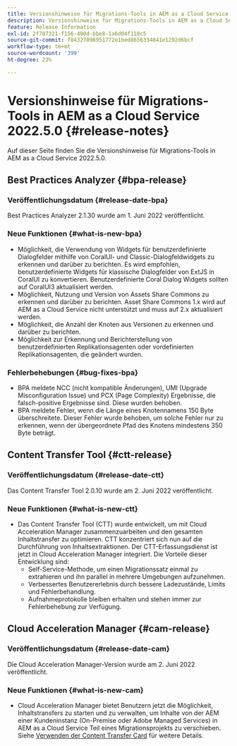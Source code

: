 ```yaml
---
title: Versionshinweise für Migrations-Tools in AEM as a Cloud Service 2022.5.0
description: Versionshinweise für Migrations-Tools in AEM as a Cloud Service 2022.5.0
feature: Release Information
exl-id: 2f787321-f156-480d-bbe8-1a6d04f110c5
source-git-commit: f84327096951772e1bed8656334841e1292d6bcf
workflow-type: tm+mt
source-wordcount: '399'
ht-degree: 23%

---
```


# Versionshinweise für Migrations-Tools in AEM as a Cloud Service 2022.5.0 {#release-notes}

Auf dieser Seite finden Sie die Versionshinweise für Migrations-Tools in AEM as a Cloud Service 2022.5.0.

## Best Practices Analyzer {#bpa-release}

### Veröffentlichungsdatum {#release-date-bpa}

Best Practices Analyzer 2.1.30 wurde am 1. Juni 2022 veröffentlicht.

### Neue Funktionen {#what-is-new-bpa}

* Möglichkeit, die Verwendung von Widgets für benutzerdefinierte Dialogfelder mithilfe von CoralUI- und Classic-Dialogfeldwidgets zu erkennen und darüber zu berichten. Es wird empfohlen, benutzerdefinierte Widgets für klassische Dialogfelder von ExtJS in CoralUI zu konvertieren. Benutzerdefinierte Coral Dialog Widgets sollten auf CoralUI3 aktualisiert werden.
* Möglichkeit, Nutzung und Version von Assets Share Commons zu erkennen und darüber zu berichten. Asset Share Commons 1.x wird auf AEM as a Cloud Service nicht unterstützt und muss auf 2.x aktualisiert werden.
* Möglichkeit, die Anzahl der Knoten aus Versionen zu erkennen und darüber zu berichten.
* Möglichkeit zur Erkennung und Berichterstellung von benutzerdefinierten Replikationsagenten oder vordefinierten Replikationsagenten, die geändert wurden.

### Fehlerbehebungen {#bug-fixes-bpa}

* BPA meldete NCC (nicht kompatible Änderungen), UMI (Upgrade Misconfiguration Issue) und PCX (Page Complexity) Ergebnisse, die falsch-positive Ergebnisse sind. Diese wurden behoben.
* BPA meldete Fehler, wenn die Länge eines Knotennamens 150 Byte überschreitete. Dieser Fehler wurde behoben, um solche Fehler nur zu erkennen, wenn der übergeordnete Pfad des Knotens mindestens 350 Byte beträgt.

## Content Transfer Tool {#ctt-release}

### Veröffentlichungsdatum {#release-date-ctt}

Das Content Transfer Tool 2.0.10 wurde am 2. Juni 2022 veröffentlicht.

### Neue Funktionen {#what-is-new-ctt}

* Das Content Transfer Tool (CTT) wurde entwickelt, um mit Cloud Acceleration Manager zusammenzuarbeiten und den gesamten Inhaltstransfer zu optimieren. CTT konzentriert sich nun auf die Durchführung von Inhaltsextraktionen. Der CTT-Erfassungsdienst ist jetzt in Cloud Acceleration Manager integriert. Die Vorteile dieser Entwicklung sind:
   * Self-Service-Methode, um einen Migrationssatz einmal zu extrahieren und ihn parallel in mehrere Umgebungen aufzunehmen.
   * Verbessertes Benutzererlebnis durch bessere Ladezustände, Limits und Fehlerbehandlung.
   * Aufnahmeprotokolle bleiben erhalten und stehen immer zur Fehlerbehebung zur Verfügung.

## Cloud Acceleration Manager {#cam-release}

### Veröffentlichungsdatum {#release-date-cam}

Die Cloud Acceleration Manager-Version wurde am 2. Juni 2022 veröffentlicht.

### Neue Funktionen {#what-is-new-cam}

* Cloud Acceleration Manager bietet Benutzern jetzt die Möglichkeit, Inhaltstransfers zu starten und zu verwalten, um Inhalte von der AEM einer Kundeninstanz (On-Premise oder Adobe Managed Services) in AEM as a Cloud Service Teil eines Migrationsprojekts zu verschieben. Siehe [Verwenden der Content Transfer Card](https://experienceleague.adobe.com/docs/experience-manager-cloud-service/content/migration-journey/cloud-acceleration-manager/using-cam/cam-implementation-phase.html#content-transfer) für weitere Details.
